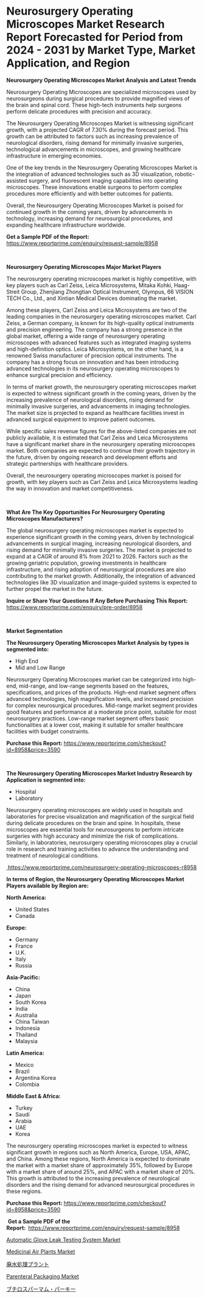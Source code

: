 <p><h1>Neurosurgery Operating Microscopes Market Research Report Forecasted for Period from 2024 -  2031 by Market Type, Market Application, and Region</h1></p><p><strong>Neurosurgery Operating Microscopes Market Analysis and Latest Trends</strong></p>
<p><p>Neurosurgery Operating Microscopes are specialized microscopes used by neurosurgeons during surgical procedures to provide magnified views of the brain and spinal cord. These high-tech instruments help surgeons perform delicate procedures with precision and accuracy.</p><p>The Neurosurgery Operating Microscopes Market is witnessing significant growth, with a projected CAGR of 7.30% during the forecast period. This growth can be attributed to factors such as increasing prevalence of neurological disorders, rising demand for minimally invasive surgeries, technological advancements in microscopes, and growing healthcare infrastructure in emerging economies.</p><p>One of the key trends in the Neurosurgery Operating Microscopes Market is the integration of advanced technologies such as 3D visualization, robotic-assisted surgery, and fluorescent imaging capabilities into operating microscopes. These innovations enable surgeons to perform complex procedures more efficiently and with better outcomes for patients.</p><p>Overall, the Neurosurgery Operating Microscopes Market is poised for continued growth in the coming years, driven by advancements in technology, increasing demand for neurosurgical procedures, and expanding healthcare infrastructure worldwide.</p></p>
<p><strong>Get a Sample PDF of the Report:&nbsp;</strong> <a href="https://www.reportprime.com/enquiry/request-sample/8958">https://www.reportprime.com/enquiry/request-sample/8958</a></p>
<p>&nbsp;</p>
<p><strong>Neurosurgery Operating Microscopes Major Market Players</strong></p>
<p><p>The neurosurgery operating microscopes market is highly competitive, with key players such as Carl Zeiss, Leica Microsystems, Mitaka Kohki, Haag-Streit Group, Zhenjiang Zhongtian Optical Instrument, Olympus, 66 VISION TECH Co., Ltd., and Xintian Medical Devices dominating the market.</p><p>Among these players, Carl Zeiss and Leica Microsystems are two of the leading companies in the neurosurgery operating microscopes market. Carl Zeiss, a German company, is known for its high-quality optical instruments and precision engineering. The company has a strong presence in the global market, offering a wide range of neurosurgery operating microscopes with advanced features such as integrated imaging systems and high-definition optics. Leica Microsystems, on the other hand, is a renowned Swiss manufacturer of precision optical instruments. The company has a strong focus on innovation and has been introducing advanced technologies in its neurosurgery operating microscopes to enhance surgical precision and efficiency.</p><p>In terms of market growth, the neurosurgery operating microscopes market is expected to witness significant growth in the coming years, driven by the increasing prevalence of neurological disorders, rising demand for minimally invasive surgeries, and advancements in imaging technologies. The market size is projected to expand as healthcare facilities invest in advanced surgical equipment to improve patient outcomes.</p><p>While specific sales revenue figures for the above-listed companies are not publicly available, it is estimated that Carl Zeiss and Leica Microsystems have a significant market share in the neurosurgery operating microscopes market. Both companies are expected to continue their growth trajectory in the future, driven by ongoing research and development efforts and strategic partnerships with healthcare providers.</p><p>Overall, the neurosurgery operating microscopes market is poised for growth, with key players such as Carl Zeiss and Leica Microsystems leading the way in innovation and market competitiveness.</p></p>
<p>&nbsp;</p>
<p><strong>What Are The Key Opportunities For Neurosurgery Operating Microscopes Manufacturers?</strong></p>
<p><p>The global neurosurgery operating microscopes market is expected to experience significant growth in the coming years, driven by technological advancements in surgical imaging, increasing neurological disorders, and rising demand for minimally invasive surgeries. The market is projected to expand at a CAGR of around 8% from 2021 to 2026. Factors such as the growing geriatric population, growing investments in healthcare infrastructure, and rising adoption of neurosurgical procedures are also contributing to the market growth. Additionally, the integration of advanced technologies like 3D visualization and image-guided systems is expected to further propel the market in the future.</p></p>
<p><strong>Inquire or Share Your Questions If Any Before Purchasing This Report:</strong> <a href="https://www.reportprime.com/enquiry/pre-order/8958">https://www.reportprime.com/enquiry/pre-order/8958</a></p>
<p>&nbsp;</p>
<p><strong>Market Segmentation</strong></p>
<p><strong>The Neurosurgery Operating Microscopes Market Analysis by types is segmented into:</strong></p>
<p><ul><li>High End</li><li>Mid and Low Range</li></ul></p>
<p><p>Neurosurgery Operating Microscopes market can be categorized into high-end, mid-range, and low-range segments based on the features, specifications, and prices of the products. High-end market segment offers advanced technologies, high magnification levels, and increased precision for complex neurosurgical procedures. Mid-range market segment provides good features and performance at a moderate price point, suitable for most neurosurgery practices. Low-range market segment offers basic functionalities at a lower cost, making it suitable for smaller healthcare facilities with budget constraints.</p></p>
<p><strong>Purchase this Report:&nbsp;</strong><a href="https://www.reportprime.com/checkout?id=8958&price=3590">https://www.reportprime.com/checkout?id=8958&price=3590</a></p>
<p>&nbsp;</p>
<p><strong>The Neurosurgery Operating Microscopes Market Industry Research by Application is segmented into:</strong></p>
<p><ul><li>Hospital</li><li>Laboratory</li></ul></p>
<p><p>Neurosurgery operating microscopes are widely used in hospitals and laboratories for precise visualization and magnification of the surgical field during delicate procedures on the brain and spine. In hospitals, these microscopes are essential tools for neurosurgeons to perform intricate surgeries with high accuracy and minimize the risk of complications. Similarly, in laboratories, neurosurgery operating microscopes play a crucial role in research and training activities to advance the understanding and treatment of neurological conditions.</p></p>
<p><a href="https://www.reportprime.com/neurosurgery-operating-microscopes-r8958">&nbsp;https://www.reportprime.com/neurosurgery-operating-microscopes-r8958</a></p>
<p><strong>In terms of Region, the Neurosurgery Operating Microscopes Market Players available by Region are:</strong></p>
<p>
    <p> <strong> North America: </strong>
        <ul>
            <li>United States</li>
            <li>Canada</li>
        </ul>
        </p> 
    <p> <strong> Europe: </strong>
        <ul>
            <li>Germany</li>
            <li>France</li>
            <li>U.K.</li>
            <li>Italy</li>
            <li>Russia</li>
        </ul>
        </p> 
    <p> <strong> Asia-Pacific: </strong>
        <ul>
            <li>China</li>
            <li>Japan</li>
            <li>South Korea</li>
            <li>India</li>
            <li>Australia</li>
            <li>China Taiwan</li>
            <li>Indonesia</li>
            <li>Thailand</li>
            <li>Malaysia</li>
        </ul>
        </p> 
    <p> <strong> Latin America: </strong>
        <ul>
            <li>Mexico</li>
            <li>Brazil</li>
            <li>Argentina Korea</li>
            <li>Colombia</li>
        </ul>
        </p> 
    <p> <strong> Middle East & Africa: </strong>
        <ul>
            <li>Turkey</li>
            <li>Saudi</li>
            <li>Arabia</li>
            <li>UAE</li>
            <li>Korea</li>
        </ul>
    </p>
    </p>
<p><p>The neurosurgery operating microscopes market is expected to witness significant growth in regions such as North America, Europe, USA, APAC, and China. Among these regions, North America is expected to dominate the market with a market share of approximately 35%, followed by Europe with a market share of around 25%, and APAC with a market share of 20%. This growth is attributed to the increasing prevalence of neurological disorders and the rising demand for advanced neurosurgical procedures in these regions.</p></p>
<p><strong>Purchase this Report: </strong><a href="https://www.reportprime.com/checkout?id=8958&price=3590">https://www.reportprime.com/checkout?id=8958&price=3590</a></p>
<p>&nbsp;<strong>Get a Sample PDF of the Report:&nbsp;&nbsp;</strong><a href="https://www.reportprime.com/enquiry/request-sample/8958">https://www.reportprime.com/enquiry/request-sample/8958</a></p>
<p><strong></strong></p>
<p><p><a href="https://github.com/castoriffic/Market-Research-Report-List-4/blob/main/automatic-glove-leak-testing-system-market.md">Automatic Glove Leak Testing System Market</a></p><p><a href="https://github.com/yoshih12/Market-Research-Report-List-2/blob/main/medicinal-air-plants-market.md">Medicinal Air Plants Market</a></p><p><a href="https://medium.com/@jonathandavies84/%E6%8E%92%E6%B0%B4%E5%87%A6%E7%90%86%E3%83%97%E3%83%A9%E3%83%B3%E3%83%88%E5%B8%82%E5%A0%B4%E3%82%B7%E3%82%A7%E3%82%A2%E3%81%AE%E9%80%B2%E5%8C%96%E3%81%A8%E5%B8%82%E5%A0%B4%E6%88%90%E9%95%B7%E3%83%88%E3%83%AC%E3%83%B3%E3%83%892024%E5%B9%B4-2031%E5%B9%B4-f3917ae34713">廃水処理プラント</a></p><p><a href="https://issuu.com/reportprime-2/docs/parenteral-packaging-market-size-2030.pptx">Parenteral Packaging Market</a></p><p><a href="https://github.com/hilmi-2a/Market-Research-Report-List-1/blob/main/765121023263.md">ブチロスパーマム・パーキー</a></p></p>